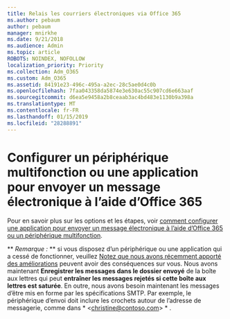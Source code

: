 ```yaml
---
title: Relais les courriers électroniques via Office 365
ms.author: pebaum
author: pebaum
manager: mnirkhe
ms.date: 9/21/2018
ms.audience: Admin
ms.topic: article
ROBOTS: NOINDEX, NOFOLLOW
localization_priority: Priority
ms.collection: Adm_O365
ms.custom: Adm_O365
ms.assetid: 84191e23-496c-495a-a2ec-28c5ae0d4c0b
ms.openlocfilehash: 7faa043358da5874e3e630ac55c907cd6e663aaf
ms.sourcegitcommit: d6ea5e9458a2b8ceaab3ac4bd483e1130b9a398a
ms.translationtype: MT
ms.contentlocale: fr-FR
ms.lasthandoff: 01/15/2019
ms.locfileid: "28288891"
---
```

# <a name="set-up-a-multifunction-device-or-application-to-send-email-using-office-365"></a>Configurer un périphérique multifonction ou une application pour envoyer un message électronique à l’aide d’Office 365

Pour en savoir plus sur les options et les étapes, voir [comment configurer une application pour envoyer un message électronique à l’aide d’Office 365 ou un périphérique multifonction](https://support.office.com/article/69f58e99-c550-4274-ad18-c805d654b4c4).
  
 ** *Remarque :* ** si vous disposez d’un périphérique ou une application qui a cessé de fonctionner, veuillez [Notez que nous avons récemment apporté des améliorations](https://support.microsoft.com/help/4458479/) peuvent avoir des conséquences sur vous. Nous avons maintenant **Enregistrer les messages dans le dossier envoyé** de la boîte aux lettres qui peut **entraîner les messages rejetés si cette boîte aux lettres est saturée**. En outre, nous avons besoin maintenant les messages d’être mis en forme par les spécifications SMTP. Par exemple, le périphérique d’envoi doit inclure les crochets autour de l’adresse de messagerie, comme dans * \<christine@contoso.com\> * . 
  

